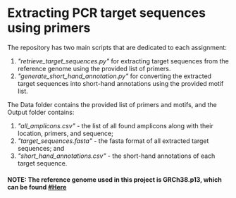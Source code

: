 # Extracting PCR target sequences using primers

The repository has two main scripts that are dedicated to each assignment:  

   1. *"retrieve_target_sequences.py"* for extracting target sequences from the reference genome using the provided list of primers.
   2. *"generate_short_hand_annotation.py"* for converting the extracted target sequences into short-hand annotations using the provided motif list.
   
The Data folder contains the provided list of primers and motifs, and the Output folder contains:  

   1. *"all_amplicons.csv"* - the list of all found amplicons along with their location, primers, and sequence;
   2. *"target_sequences.fasta"* - the fasta format of all extracted target sequences; and
   3. *"short_hand_annotations.csv"* - the short-hand annotations of each target sequence.
   
#### NOTE: The reference genome used in this project is GRCh38.p13, which can be found [#Here](https://ftp.ebi.ac.uk/pub/databases/gencode/Gencode_human/release_33/)

